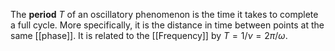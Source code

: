 The **period** $T$ of an oscillatory phenomenon is the time it takes to complete a full cycle. More specifically, it is the distance in time between points at the same [[phase]]. It is related to the [[Frequency]] by $T=1/\nu=2\pi/\omega$.